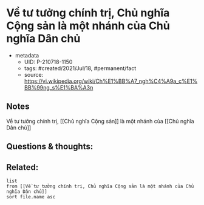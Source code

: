 ---
---

# Về tư tưởng chính trị, Chủ nghĩa Cộng sản là một nhánh của Chủ nghĩa Dân chủ

- metadata
	- UID: P-210718-1150
	- tags: #created/2021/Jul/18, #permanent/fact 
	- source: https://vi.wikipedia.org/wiki/Ch%E1%BB%A7_ngh%C4%A9a_c%E1%BB%99ng_s%E1%BA%A3n

## Notes
Về tư tưởng chính trị, [[Chủ nghĩa Cộng sản]] là một nhánh của [[Chủ nghĩa Dân chủ]]

## Questions & thoughts:

## Related:
```dataview
list
from [[Về tư tưởng chính trị, Chủ nghĩa Cộng sản là một nhánh của Chủ nghĩa Dân chủ]]
sort file.name asc
```
